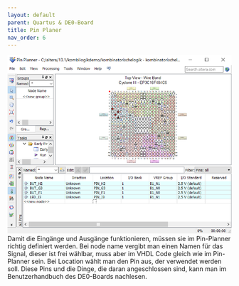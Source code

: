 ```yaml
---
layout: default
parent: Quartus & DE0-Board
title: Pin Planer
nav_order: 6
---
```


![Pinplanner-picture](../assets/pin_planner.png)
Damit die Eingänge und Ausgänge funktionieren, müssen sie im Pin-Planner richtig definiert werden.
Bei node name vergibt man einen Namen für das Signal, dieser ist frei wählbar, muss aber im VHDL Code gleich wie im Pin-Planner sein. Bei Location wählt man den Pin aus, der verwendet werden soll.
Diese Pins und die Dinge, die daran angeschlossen sind, kann man im Benutzerhandbuch des DE0-Boards nachlesen.
